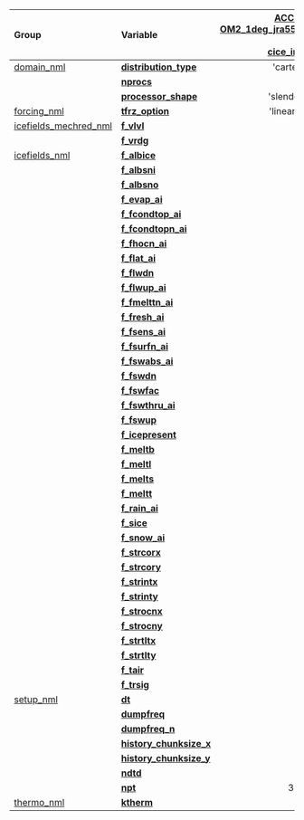 | Group                 | Variable                  | [ACCESS-OM2_1deg_jra55_ryf/<br>ice/<br>cice_in.nml](https://github.com/COSIMA/1deg_jra55_ryf/blob/c7f15f671b3417c52e8ecd77d5fe9b4d38429452/ice/cice_in.nml) | [ACCESS-OM2_025deg_jra55_ryf/<br>ice/<br>cice_in.nml](https://github.com/COSIMA/025deg_jra55_ryf/blob/0b4f66537484bbf37d6abce539f6857cbf745897/ice/cice_in.nml) | [ACCESS-OM2_01deg_jra55_ryf/<br>ice/<br>cice_in.nml](https://github.com/COSIMA/01deg_jra55_ryf/blob/7c6613ae514bfebb4cd32ca3ed21a7e8efcf4c62/ice/cice_in.nml) |
| :-------------------- | :------------------------ | --------------: | --------------: | --------------: |
| [domain_nml           ](https://github.com/COSIMA/cice5/search?q=domain_nml) | [**distribution_type**    ](https://github.com/COSIMA/cice5/search?q=distribution_type) |     'cartesian' |    'roundrobin' |     'sectrobin' |
|                       | [**nprocs**               ](https://github.com/COSIMA/cice5/search?q=nprocs) |              24 |             361 |             722 |
|                       | [**processor_shape**      ](https://github.com/COSIMA/cice5/search?q=processor_shape) |     'slenderX1' |    'square-ice' |    'square-ice' |
| [forcing_nml          ](https://github.com/COSIMA/cice5/search?q=forcing_nml) | [**tfrz_option**          ](https://github.com/COSIMA/cice5/search?q=tfrz_option) |   'linear_salt' |   'linear_salt' |         'mushy' |
| [icefields_mechred_nml](https://github.com/COSIMA/cice5/search?q=icefields_mechred_nml) | [**f_vlvl**               ](https://github.com/COSIMA/cice5/search?q=f_vlvl) |             'm' |             'm' |             'x' |
|                       | [**f_vrdg**               ](https://github.com/COSIMA/cice5/search?q=f_vrdg) |             'm' |             'm' |             'x' |
| [icefields_nml        ](https://github.com/COSIMA/cice5/search?q=icefields_nml) | [**f_albice**             ](https://github.com/COSIMA/cice5/search?q=f_albice) |             'm' |             'm' |             'x' |
|                       | [**f_albsni**             ](https://github.com/COSIMA/cice5/search?q=f_albsni) |             'm' |             'm' |             'x' |
|                       | [**f_albsno**             ](https://github.com/COSIMA/cice5/search?q=f_albsno) |             'm' |             'm' |             'x' |
|                       | [**f_evap_ai**            ](https://github.com/COSIMA/cice5/search?q=f_evap_ai) |             'm' |             'm' |             'x' |
|                       | [**f_fcondtop_ai**        ](https://github.com/COSIMA/cice5/search?q=f_fcondtop_ai) |             'm' |             'm' |             'x' |
|                       | [**f_fcondtopn_ai**       ](https://github.com/COSIMA/cice5/search?q=f_fcondtopn_ai) |             'm' |             'm' |             'x' |
|                       | [**f_fhocn_ai**           ](https://github.com/COSIMA/cice5/search?q=f_fhocn_ai) |             'm' |             'm' |             'x' |
|                       | [**f_flat_ai**            ](https://github.com/COSIMA/cice5/search?q=f_flat_ai) |             'm' |             'm' |             'x' |
|                       | [**f_flwdn**              ](https://github.com/COSIMA/cice5/search?q=f_flwdn) |             'm' |             'm' |             'x' |
|                       | [**f_flwup_ai**           ](https://github.com/COSIMA/cice5/search?q=f_flwup_ai) |             'm' |             'm' |             'x' |
|                       | [**f_fmelttn_ai**         ](https://github.com/COSIMA/cice5/search?q=f_fmelttn_ai) |             'm' |             'm' |             'x' |
|                       | [**f_fresh_ai**           ](https://github.com/COSIMA/cice5/search?q=f_fresh_ai) |             'm' |             'm' |             'x' |
|                       | [**f_fsens_ai**           ](https://github.com/COSIMA/cice5/search?q=f_fsens_ai) |             'm' |             'm' |             'x' |
|                       | [**f_fsurfn_ai**          ](https://github.com/COSIMA/cice5/search?q=f_fsurfn_ai) |             'm' |             'm' |             'x' |
|                       | [**f_fswabs_ai**          ](https://github.com/COSIMA/cice5/search?q=f_fswabs_ai) |             'm' |             'm' |             'x' |
|                       | [**f_fswdn**              ](https://github.com/COSIMA/cice5/search?q=f_fswdn) |             'm' |             'm' |             'x' |
|                       | [**f_fswfac**             ](https://github.com/COSIMA/cice5/search?q=f_fswfac) |             'm' |             'm' |             'x' |
|                       | [**f_fswthru_ai**         ](https://github.com/COSIMA/cice5/search?q=f_fswthru_ai) |             'm' |             'm' |             'x' |
|                       | [**f_fswup**              ](https://github.com/COSIMA/cice5/search?q=f_fswup) |             'm' |             'm' |             'x' |
|                       | [**f_icepresent**         ](https://github.com/COSIMA/cice5/search?q=f_icepresent) |             'm' |             'm' |             'x' |
|                       | [**f_meltb**              ](https://github.com/COSIMA/cice5/search?q=f_meltb) |             'm' |             'm' |             'x' |
|                       | [**f_meltl**              ](https://github.com/COSIMA/cice5/search?q=f_meltl) |             'm' |             'm' |             'x' |
|                       | [**f_melts**              ](https://github.com/COSIMA/cice5/search?q=f_melts) |             'm' |             'm' |             'x' |
|                       | [**f_meltt**              ](https://github.com/COSIMA/cice5/search?q=f_meltt) |             'm' |             'm' |             'x' |
|                       | [**f_rain_ai**            ](https://github.com/COSIMA/cice5/search?q=f_rain_ai) |             'm' |             'm' |             'x' |
|                       | [**f_sice**               ](https://github.com/COSIMA/cice5/search?q=f_sice) |             'm' |             'm' |             'x' |
|                       | [**f_snow_ai**            ](https://github.com/COSIMA/cice5/search?q=f_snow_ai) |             'm' |             'm' |             'x' |
|                       | [**f_strcorx**            ](https://github.com/COSIMA/cice5/search?q=f_strcorx) |             'm' |             'm' |             'x' |
|                       | [**f_strcory**            ](https://github.com/COSIMA/cice5/search?q=f_strcory) |             'm' |             'm' |             'x' |
|                       | [**f_strintx**            ](https://github.com/COSIMA/cice5/search?q=f_strintx) |             'm' |             'm' |             'x' |
|                       | [**f_strinty**            ](https://github.com/COSIMA/cice5/search?q=f_strinty) |             'm' |             'm' |             'x' |
|                       | [**f_strocnx**            ](https://github.com/COSIMA/cice5/search?q=f_strocnx) |             'm' |             'm' |             'x' |
|                       | [**f_strocny**            ](https://github.com/COSIMA/cice5/search?q=f_strocny) |             'm' |             'm' |             'x' |
|                       | [**f_strtltx**            ](https://github.com/COSIMA/cice5/search?q=f_strtltx) |             'm' |             'm' |             'x' |
|                       | [**f_strtlty**            ](https://github.com/COSIMA/cice5/search?q=f_strtlty) |             'm' |             'm' |             'x' |
|                       | [**f_tair**               ](https://github.com/COSIMA/cice5/search?q=f_tair) |             'm' |             'm' |             'x' |
|                       | [**f_trsig**              ](https://github.com/COSIMA/cice5/search?q=f_trsig) |             'm' |             'm' |             'x' |
| [setup_nml            ](https://github.com/COSIMA/cice5/search?q=setup_nml) | [**dt**                   ](https://github.com/COSIMA/cice5/search?q=dt) |            3600 |            1800 |             300 |
|                       | [**dumpfreq**             ](https://github.com/COSIMA/cice5/search?q=dumpfreq) |             'y' |             'y' |             'm' |
|                       | [**dumpfreq_n**           ](https://github.com/COSIMA/cice5/search?q=dumpfreq_n) |               1 |               1 |               3 |
|                       | [**history_chunksize_x**  ](https://github.com/COSIMA/cice5/search?q=history_chunksize_x) |             180 |             720 |             360 |
|                       | [**history_chunksize_y**  ](https://github.com/COSIMA/cice5/search?q=history_chunksize_y) |             150 |             540 |             270 |
|                       | [**ndtd**                 ](https://github.com/COSIMA/cice5/search?q=ndtd) |               1 |               1 |               2 |
|                       | [**npt**                  ](https://github.com/COSIMA/cice5/search?q=npt) |           35040 |            2232 |            6480 |
| [thermo_nml           ](https://github.com/COSIMA/cice5/search?q=thermo_nml) | [**ktherm**               ](https://github.com/COSIMA/cice5/search?q=ktherm) |               1 |               1 |               2 |
